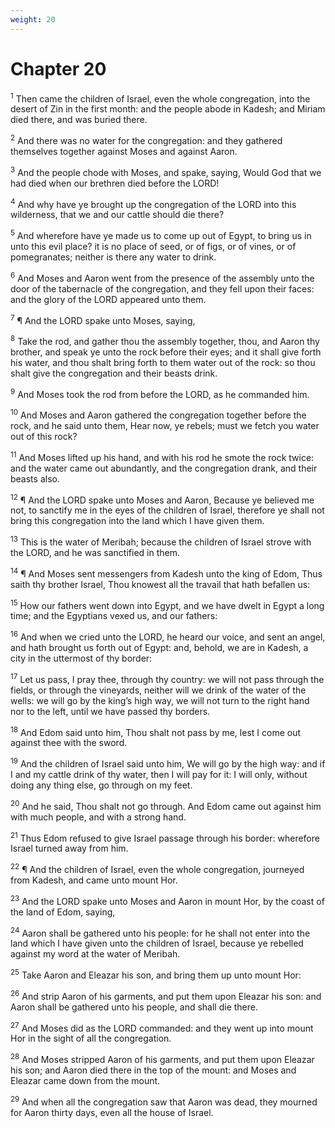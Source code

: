 ```yaml
---
weight: 20
---
```


# Chapter 20

<sup>1</sup> Then came the children of Israel, even the whole congregation, into the desert of Zin in the first month: and the people abode in Kadesh; and Miriam died there, and was buried there. 

<sup>2</sup> And there was no water for the congregation: and they gathered themselves together against Moses and against Aaron. 

<sup>3</sup> And the people chode with Moses, and spake, saying, Would God that we had died when our brethren died before the LORD! 

<sup>4</sup> And why have ye brought up the congregation of the LORD into this wilderness, that we and our cattle should die there? 

<sup>5</sup> And wherefore have ye made us to come up out of Egypt, to bring us in unto this evil place? it is no place of seed, or of figs, or of vines, or of pomegranates; neither is there any water to drink. 

<sup>6</sup> And Moses and Aaron went from the presence of the assembly unto the door of the tabernacle of the congregation, and they fell upon their faces: and the glory of the LORD appeared unto them. 

<sup>7</sup> ¶ And the LORD spake unto Moses, saying, 

<sup>8</sup> Take the rod, and gather thou the assembly together, thou, and Aaron thy brother, and speak ye unto the rock before their eyes; and it shall give forth his water, and thou shalt bring forth to them water out of the rock: so thou shalt give the congregation and their beasts drink. 

<sup>9</sup> And Moses took the rod from before the LORD, as he commanded him. 

<sup>10</sup> And Moses and Aaron gathered the congregation together before the rock, and he said unto them, Hear now, ye rebels; must we fetch you water out of this rock? 

<sup>11</sup> And Moses lifted up his hand, and with his rod he smote the rock twice: and the water came out abundantly, and the congregation drank, and their beasts also. 

<sup>12</sup> ¶ And the LORD spake unto Moses and Aaron, Because ye believed me not, to sanctify me in the eyes of the children of Israel, therefore ye shall not bring this congregation into the land which I have given them. 

<sup>13</sup> This  is the water of Meribah; because the children of Israel strove with the LORD, and he was sanctified in them. 

<sup>14</sup> ¶ And Moses sent messengers from Kadesh unto the king of Edom, Thus saith thy brother Israel, Thou knowest all the travail that hath befallen us: 

<sup>15</sup> How our fathers went down into Egypt, and we have dwelt in Egypt a long time; and the Egyptians vexed us, and our fathers: 

<sup>16</sup> And when we cried unto the LORD, he heard our voice, and sent an angel, and hath brought us forth out of Egypt: and, behold, we are in Kadesh, a city in the uttermost of thy border: 

<sup>17</sup> Let us pass, I pray thee, through thy country: we will not pass through the fields, or through the vineyards, neither will we drink of the water of the wells: we will go by the king’s high way, we will not turn to the right hand nor to the left, until we have passed thy borders. 

<sup>18</sup> And Edom said unto him, Thou shalt not pass by me, lest I come out against thee with the sword. 

<sup>19</sup> And the children of Israel said unto him, We will go by the high way: and if I and my cattle drink of thy water, then I will pay for it: I will only, without doing any thing else, go through on my feet. 

<sup>20</sup> And he said, Thou shalt not go through. And Edom came out against him with much people, and with a strong hand. 

<sup>21</sup> Thus Edom refused to give Israel passage through his border: wherefore Israel turned away from him. 

<sup>22</sup> ¶ And the children of Israel, even the whole congregation, journeyed from Kadesh, and came unto mount Hor. 

<sup>23</sup> And the LORD spake unto Moses and Aaron in mount Hor, by the coast of the land of Edom, saying, 

<sup>24</sup> Aaron shall be gathered unto his people: for he shall not enter into the land which I have given unto the children of Israel, because ye rebelled against my word at the water of Meribah. 

<sup>25</sup> Take Aaron and Eleazar his son, and bring them up unto mount Hor: 

<sup>26</sup> And strip Aaron of his garments, and put them upon Eleazar his son: and Aaron shall be gathered unto his people, and shall die there. 

<sup>27</sup> And Moses did as the LORD commanded: and they went up into mount Hor in the sight of all the congregation. 

<sup>28</sup> And Moses stripped Aaron of his garments, and put them upon Eleazar his son; and Aaron died there in the top of the mount: and Moses and Eleazar came down from the mount. 

<sup>29</sup> And when all the congregation saw that Aaron was dead, they mourned for Aaron thirty days, even all the house of Israel. 


